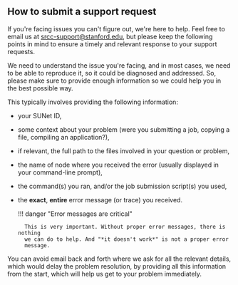 ## How to submit a support request

If you're facing issues you can't figure out, we're here to help. Feel free to
email us at srcc-support@stanford.edu, but please keep the following points in
mind to ensure a timely and relevant response to your support requests.

We need to understand the issue you're facing, and in most cases, we need to be
able to reproduce it, so it could be diagnosed and addressed. So, please make
sure to provide enough information so we could help you in the best possible
way.

This typically involves providing the following information:

* your SUNet ID,
* some context about your problem (were you submitting a job, copying a file,
  compiling an application?),
* if relevant, the full path to the files involved in your question or problem,
* the name of node where you received the error (usually displayed in your
  command-line prompt),
* the command(s) you ran, and/or the job submission script(s) you used,
* the **exact**, **entire** error message (or trace) you received.

    !!! danger "Error messages are critical"

        This is very important. Without proper error messages, there is nothing
        we can do to help. And "*it doesn't work*" is not a proper error
        message.


You can avoid email back and forth where we ask for all the relevant details,
which would delay the problem resolution, by providing all this information
from the start, which will help us get to your problem immediately.
